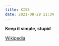 ```yaml
---
title: KISS
date: 2021-08-29 11:34
---
```


**Keep it simple, stupid**

[Wikipedia](https://en.wikipedia.org/wiki/KISS_principle)
